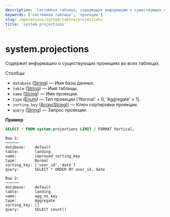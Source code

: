 ```yaml
---
description: 'Системная таблица, содержащая информацию о существующих проекциях во всех таблицах.'
keywords: ['системная таблица', 'проекции']
slug: /operations/system-tables/projections
title: 'system.projections'
---
```



# system.projections

Содержит информацию о существующих проекциях во всех таблицах.

Столбцы:

- `database` ([String](../../sql-reference/data-types/string.md)) — Имя базы данных.
- `table` ([String](../../sql-reference/data-types/string.md)) — Имя таблицы.
- `name` ([String](../../sql-reference/data-types/string.md)) — Имя проекции.
- `type` ([Enum](../../sql-reference/data-types/enum.md)) — Тип проекции ('Normal' = 0, 'Aggregate' = 1).
- `sorting_key` ([Array(String)](../../sql-reference/data-types/array.md)) — Ключ сортировки проекции.
- `query` ([String](../../sql-reference/data-types/string.md)) — Запрос проекции.

**Пример**

```sql
SELECT * FROM system.projections LIMIT 2 FORMAT Vertical;
```

```text
Row 1:
──────
database:    default
table:       landing
name:        improved_sorting_key
type:        Normal
sorting_key: ['user_id','date']
query:       SELECT * ORDER BY user_id, date

Row 2:
──────
database:    default
table:       landing
name:        agg_no_key
type:        Aggregate
sorting_key: []
query:       SELECT count()
```
